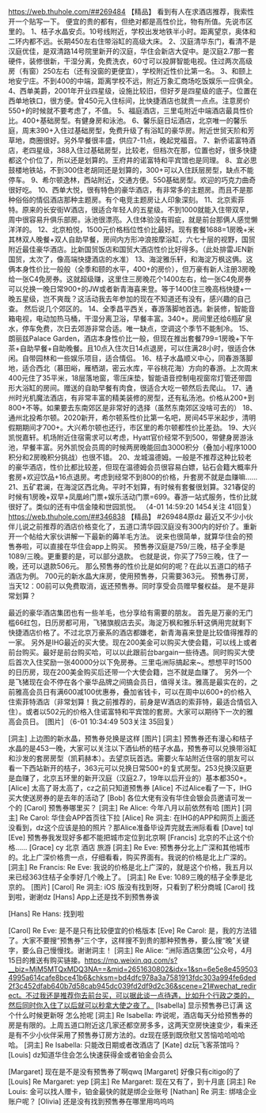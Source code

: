 https://web.thuhole.com/##269484 【精品】
看到有人在求酒店推荐，我索性开一个贴写一下。
便宜的贵的都有，但绝对都是高性价比，物有所值。先说市区里的。
1、桔子水晶安贞。10号线附近，学校出发地铁半小时。距离望京，奥体和二环内都不远。长期450左右住带浴缸的高级大床。
2、汉庭清华东门，看清不是汉庭优佳，是双清路14号院里新开的汉庭，华住会新店大促中。是汉庭2.7那一套硬件，装修很新，干湿分离，免费洗衣，60寸可以投屏智能电视。住过两次高级房（有窗）250左右（还有没窗的更便宜），学校附近性价比第一名。
3、和颐上地安宁庄。不到400的中端，距离学校不远，附近万象汇商场吃饭娱乐一应俱全。
4、西单美爵，2001年开业四星级，设施比较旧，但好歹是四星级的底子。位置在西单地铁口，很方便。曾450元入住标间，比快捷酒店也就贵一点点。注意房价550+的时候就不要考虑了，不值。
5、福庭酒店，三里屯附近中端酒店最具性价比。400+基础房型。有健身房和泳池。
6、馨乐庭日坛酒店，北京唯一的馨乐庭，周末390+入住过基础房型，免费升级了有浴缸的豪华房。附近世贸天阶和芳草地，商圈很好。另外早餐很丰盛，供应7-11点，晚起党福音。
7、新侨诺富特酒店，老四星级，388入住过基础房型，比较老，但档次在那，位置也好，很多快捷都这个价位了，所以还是划算的。王府井的诺富特和平宾馆也是同理。
8、宜必思鼓楼地铁站，不到300住老胡同还是划算的，300+可以入住跃层房型，缺点不能停车。
9、希尔顿逸林，西站附近，交通方便。550基础房型。欢迎的巧克力曲奇很好吃。
10、西单大悦，很有特色的豪华酒店，有非常多的主题房。而且不是那种俗俗的情侣酒店那种主题房。有个电竞主题房让人印象深刻。
11、北京索菲特。原来的长安街W酒店，很适合年轻人的五星级。不到1000就能入住带双早，周中很容易升俱乐部房。泳池很漂亮。入住体验没有瑕疵，就是前台那俩人感觉懒洋洋的。
12、北京柏悦，1500元价格档位性价比最好。现有套餐1688=1房晚+米其林双人晚餐+双人自助早餐，房间内方形冲浪按摩浴缸，六七十层的视野，国贸附近最佳豪华酒店。比新国贸饭店和国贸大酒店性价比好得多。（此处排雷JEN新国贸，太次了，像高端快捷酒店的水准）
13、海淀雅乐轩，和海淀万枫这俩。这俩本身性价比一般般（全季和颐的水平，400+的房价），但万豪有新人注册3房晚给一张C4免房券。这就超级赚，这里住三房晚花个1400左右，给一张C4免房券可以兑换一晚日常900+的JW或者新青海喜来登。等于1400住三晚高档快捷+一晚五星级，岂不爽哉？这活动我去年参加的现在不知道还有没有，感兴趣的自己查。
然后说几个郊区的。
14、全季昌平西关，春游落脚地首选。新装修，智能音箱电视，电动加热马桶，干湿分离卫浴，早餐丰富。340+。房间里还给6瓶矿泉水，停车免费，次日去郊游非常合适。唯一缺点，空调这个季节不能制冷。
15、朗丽兹Palace Garden，酒店本身性价比一般，但现在推出套餐799=1房晚+下午茶+自助早餐+自助晚餐。且10点入住次日14点退房，可以住满28小时，很适合休闲。自带园林和一些娱乐项目，适合情侣。
16、桔子水晶顺义中心，同春游落脚地，适合西北（慕田峪，雁栖湖，密云水库，平谷桃花海）方向的春游。上次周末400元住了35平米，18层落地窗，零压床垫，智能语音控制电视窗帘灯管还带圆形大浴缸的房间。赠送的自助早餐有肉食，很适合大吃一顿然后去爬山。
17、通州时光机魔法酒店，有非常丰富的精美装修的房型，还有私汤池。价格从200+到800+不等。如果要去东南郊区是非常好的选择（虽然东南郊区没啥可去的）
18、通州北投希尔顿。2020新开，希尔顿系性价比第一名吧，房间45平米起步，清明假期期间才700+。大兴希尔顿也还行，市区里的希尔顿都性价比差劲。
19、大兴凯悦嘉轩。机场附近住宿需求可以考虑，Hyatt官价经常不到500，带健身房游泳池，早餐丰富。另外凯悦会员周的时候两房晚能回血3000积分（叠加小程序1000积分和2房晚积分挑战）也很不错。
20、龙城温德姆。一般是不推荐这种比较老的豪华酒店，性价比都比较差，但现在温德姆会员很容易白嫖，钻石会籍大概率升套房+欢迎饮品+16点退房。考虑到经常不到800的价格，升套房不就是血赚嘛……
21、五矿君澜，在海淀区西北角。平时不划算，有时候有套餐很划算。321春促的时候有1房晚+双早+凤凰岭门票+娱乐活动门票=699。春游一站式服务，性价比就很好了。类似的还有中信金陵和世园凯悦。
（4-01 14:59:20 1454关注 41回复）
https://web.thuhole.com/##346838 【精品】
#269484原dz
最近又不少小伙伴儿说之前推荐的酒店价格变化了，五道口清华园汉庭没有300内的好价了。重新开一个帖给大家伙讲解一下最新的薅羊毛方法。
说来也很简单，就算华住会的预售券啦，可以直接在华住会app上购买。
预售券汉庭是759/三晚，桔子全季是1089/三晚。更重要的是，可以部分退款。
也就是说，你买了759三晚，住了一晚，还可以退款506元。
那么预售券的性价比是如何的呢？在此以五道口的桔子酒店为例。
700元的新水晶大床房，使用预售券，只需要363元。
预售券订房，当天12：00前可以免费取消，返还预售券。同时享受会员赠早餐权益。
是不是非常划算？

最近的豪华酒店集团也有一些羊毛，也分享给有需要的朋友。
首先是万豪的无门槛66红包，日历房都可用，飞猪旗舰店去买。海淀万枫和雅乐轩这俩用完就剩下快捷酒店价格了。不过北京万豪系的酒店都嫌老，新青海喜来登是比较值得推荐的一家。
另外是IHG最近的买大使。现在200美金可以购买大使会籍，可以线上或者前台购买。最好是前台购买哈，可以以此跟前台bargain一些待遇。同时购买大使后首次入住奖励一张40000分以下免房券。三里屯洲际搞起来~。想想平时1500的日历房，现在200美金购买后还带一个大使会籍，岂不就是血赚了。
另外一个是飞猪现在会不停在各个豪华品牌之间搞会员日，值得关注。雅高是最实在的，之前雅高会员日有满600减100优惠券，叠加省钱卡，可以在周中以600+的价格入住索菲特酒店（非常划算！我之前推荐的，前身是W酒店的索菲特，最适合情侣入住）。或者以502元的价格入住诺富特和平宾馆的套房。大家可以期待下一次的雅高会员日。 [图片]
（6-01 10:34:49 503关注 35回复）

[洞主] 上边图的新水晶，预售券兑换是这样 [图片]
[洞主] 预售券还有漫心和桔子水晶的是453一晚，大家可以关注以下酒仙桥的桔子水晶，预售券可以兑换带浴缸和沙发的套房房型（凯莉赫本）。去望京玩首选。需要火车站附近住宿的朋友可以看一下西站新开的桔子，363元可以兑换日常500+的复式房型。253兑换汉庭更是血赚了，北京五环里的新开汉庭（汉庭2.7，19年以后开业的）基本都350+。
[Alice] 太高了哥太高了，cz之前只知道预售券
[Alice] 不过Alice看了一下，IHG买大使送房券的是去年的活动了
[Bob] 各位大佬有没有华住会银会员邀请可发一个的
[Carol] 预售券哪里买？
[洞主] Re Alice: 今年八月以前依然有哈 [图片]
[洞主] Re Carol: 华住会APP首页往下拉
[Alice] Re 洞主: 在IHG的APP和网页上面还没看到，dz这个应该是拍的照片？那Alice准备毕设弄完就去洲际看看
[Dave] tql
[Eve] 预售券我发现好多都不能把城市定位到北京啊
[Francis] 北京的不止这个价格……
[Grace] cy 北京 酒店 旅游
[洞主] Re Eve: 预售券分北上广深和其他城市的。北上广深价格贵一点，仔细看看，购买界面有。我说的价格是北上广深的。
[洞主] Re Francis: Re Eve: 我说的价格是北上广深的，就是这个价格，我五月以来已经363住桔子全季好几个晚上了。
[洞主] Re Eve: 1089三晚的桔子全季是北京的。 [图片]
[Carol] Re 洞主: iOS 版没有找到呀，只看到了积分商城
[Carol] 找到啦，谢谢dz
[Hans] App上还是找不到预售券诶

[Hans] Re Hans: 找到啦

[Carol] Re Eve: 是不是只有比较便宜的价格版本
[Eve] Re Carol: 是，我的方法错了。大家不要搜“预售券”三个字，这样搜不到贵的那种预售券，要么搜“晚”关键字，要么自己慢慢找。谢谢洞主！
[洞主] Re Alice: “洲际酒店集团”公众号，4月15日的推送有购买链接。https://mp.weixin.qq.com/s?__biz=MjM5MTQxMDQ3NA==&mid=2651630802&idx=1&sn=6e5e8e4595034995a614cafe8bce41b6&chksm=bd4dfc978a3a7581913fdc303a994fe6ded2f3c452dfab640b7d58cab945dc039fd2df9d2c36&scene=21#wechat_redirect。不过我还是推荐你去前台买，可以据此谈一点待遇，比如升个行政之类的，然后同时你入住了以后就可以秒拿大使之夜了。
[Isabella] 显示预售券已订满 这个什么时候更新呀 怎么抢呢
[洞主] Re Isabella: 咋说呢，酒店每天分给预售券的房是有限的。上周五道口附近这几家还都空房多多，这两天空房快速变少，看来还是有不少小伙伴采用了预售券订房方法的。dz现在感到既欣慰又苦恼哈哈哈哈哈。
[洞主] Re Isabella: 只能改日期或者改酒店了
[Kate] dz玩飞客茶馆吗？
[Louis] dz知道华住会怎么快速获得金或者铂金会员么

[Margaret] 现在是不是没有预售券了啊qwq
[Margaret] 好像只有citigo的了
[Louis] Re Margaret: yep
[洞主] Re Margaret: 现在又有了，到十月底
[洞主] Re Louis: 金可以找人赠卡，铂金最快的就是绑企业账号
[Nathan] Re 洞主: 绑啥企业账户呢？
[Olivia] 还是没有找到预售券在哪里用呜呜呜